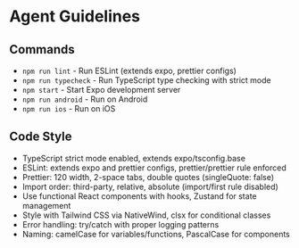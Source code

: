 # Agent Guidelines

## Commands

- `npm run lint` - Run ESLint (extends expo, prettier configs)
- `npm run typecheck` - Run TypeScript type checking with strict mode
- `npm start` - Start Expo development server
- `npm run android` - Run on Android
- `npm run ios` - Run on iOS

## Code Style

- TypeScript strict mode enabled, extends expo/tsconfig.base
- ESLint: extends expo and prettier configs, prettier/prettier rule enforced
- Prettier: 120 width, 2-space tabs, double quotes (singleQuote: false)
- Import order: third-party, relative, absolute (import/first rule disabled)
- Use functional React components with hooks, Zustand for state management
- Style with Tailwind CSS via NativeWind, clsx for conditional classes
- Error handling: try/catch with proper logging patterns
- Naming: camelCase for variables/functions, PascalCase for components
